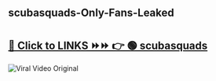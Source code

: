 
 ## scubasquads-Only-Fans-Leaked

# <h2><a href="https://clipsfans.com/scubasquads&ref=git">🔗 Click to LINKS ⏩⏩ 👉 🟢 scubasquads </a></h2>

<a href="https://clipsfans.com/scubasquads&ref=git" rel="nofollow" data-target="animated-image.originalLink"><img src="https://i.ibb.co.com/xMMVF88/686577567.gif" alt="Viral Video Original" style="max-width: 100%; display: inline-block;" data-target="animated-image.originalImage"></a>
